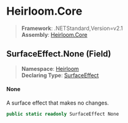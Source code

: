 # Heirloom.Core

> **Framework**: .NETStandard,Version=v2.1  
> **Assembly**: [Heirloom.Core][0]

## SurfaceEffect.None (Field)

> **Namespace**: [Heirloom][0]  
> **Declaring Type**: [SurfaceEffect][1]

#### None

A surface effect that makes no changes.

```cs
public static readonly SurfaceEffect None
```

[0]: ../../../Heirloom.Core.md
[1]: ../SurfaceEffect.md
